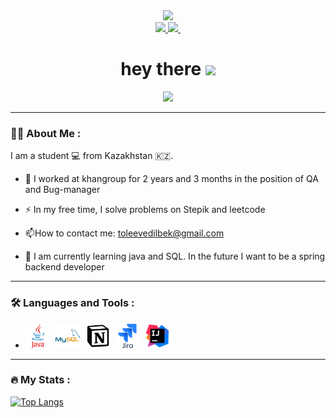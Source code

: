<div id="header" align="center">
  <img src="https://github.com/user-attachments/assets/b2cd2740-2612-468d-9b7e-9c09fe4a7a93" width="1000"/>
</div>
<div id="badges" align="center">
  <a href="https://stepik.org/users/472513762/profile">
    <img src="https://img.shields.io/badge/Stepik-green?style=for-the-badge&logo=Stepik&logoColor=white"/>
  </a>
  <a href="https://leetcode.com/u/toleevedilbek/">
    <img src="https://img.shields.io/badge/leetcode-orange?style=for-the-badge&logo=leetcode&logoColor=white"/>
  </a>
  <img src="https://komarev.com/ghpvc/?username=your-github-Edilbek457&style=flat-square&color=red" alt=""/>
  <h1>
  hey there
  <img src="https://media.giphy.com/media/hvRJCLFzcasrR4ia7z/giphy.gif" width="30px"/>
</h1>
</div>

<div align="center">
  <img src="https://github.com/user-attachments/assets/b3055f40-1336-4770-a484-2789adc3899b"
 width="1000"/>
</div>

---


### :woman_technologist: About Me :
I am a student :computer: from Kazakhstan :kazakhstan:.
- :telescope: I worked at khangroup for 2 years and 3 months in the position of QA and Bug-manager

- :zap: In my free time, I solve problems on Stepik and leetcode

- :mailbox:How to contact me: toleevedilbek@gmail.com

- :dart: I am currently learning java and SQL. In the future I want to be a spring backend developer

---

### :hammer_and_wrench: Languages and Tools :
- <div>
  <img src="https://github.com/devicons/devicon/blob/master/icons/java/java-original-wordmark.svg" title="Java" alt="Java" width="40" height="40"/>&nbsp;
  <img src="https://github.com/devicons/devicon/blob/master/icons/mysql/mysql-original-wordmark.svg" title="MySQL" alt="MySQL" width="40" height="40"/>&nbsp;
  <img src="https://github.com/devicons/devicon/blob/master/icons/notion/notion-original.svg" title="notion" alt="notion" width="40" height="40"/>&nbsp;
  <img src="https://github.com/devicons/devicon/blob/master/icons/jira/jira-original-wordmark.svg" title="jira" alt="jira" width="40" height="40"/>&nbsp;
  <img src="https://github.com/devicons/devicon/blob/master/icons/intellij/intellij-original.svg" title="intellij" alt="intellij" width="40" height="40"/>&nbsp;
</div>

---

### :fire: My Stats :
[![Top Langs](https://github-readme-stats.vercel.app/api/top-langs/?username=Edilbek457)](https://github.com/anuraghazra/github-readme-stats)
